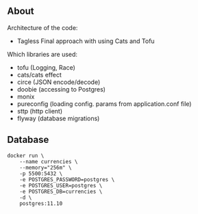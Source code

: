 ## About

Architecture of the code:
- Tagless Final approach with using Cats and Tofu

Which libraries are used:

- tofu (Logging, Race)
- cats/cats effect
- circe (JSON encode/decode)
- doobie (accessing to Postgres)
- monix
- pureconfig (loading config. params from application.conf file)
- sttp (http client)
- flyway (database migrations)

## Database

```
docker run \
    --name currencies \
    --memory="256m" \
    -p 5500:5432 \
    -e POSTGRES_PASSWORD=postgres \
    -e POSTGRES_USER=postgres \
    -e POSTGRES_DB=currencies \
    -d \
    postgres:11.10
```